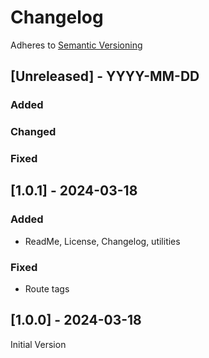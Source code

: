 # Changelog

Adheres to [Semantic Versioning](https://semver.org/spec/v2.0.0.html)

## [Unreleased] - YYYY-MM-DD

### Added
### Changed
### Fixed

## [1.0.1] - 2024-03-18

### Added
- ReadMe, License, Changelog, utilities
### Fixed
- Route tags

## [1.0.0] - 2024-03-18

Initial Version
